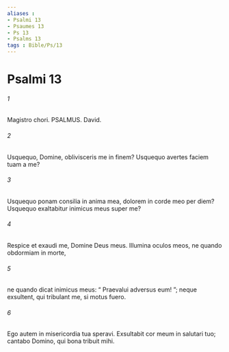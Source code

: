 ```yaml
---
aliases : 
- Psalmi 13
- Psaumes 13
- Ps 13
- Psalms 13
tags : Bible/Ps/13
---
```


# Psalmi 13

###### 1
Magistro chori. PSALMUS. David.
###### 2
Usquequo, Domine, oblivisceris me in finem? Usquequo avertes faciem tuam a me?
###### 3
Usquequo ponam consilia in anima mea, dolorem in corde meo per diem? Usquequo exaltabitur inimicus meus super me?
###### 4
Respice et exaudi me, Domine Deus meus. Illumina oculos meos, ne quando obdormiam in morte,
###### 5
ne quando dicat inimicus meus: “ Praevalui adversus eum! ”; neque exsultent, qui tribulant me, si motus fuero.
###### 6
Ego autem in misericordia tua speravi. Exsultabit cor meum in salutari tuo; cantabo Domino, qui bona tribuit mihi.
